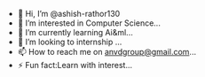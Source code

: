 - 👋 Hi, I’m @ashish-rathor130
- 👀 I’m interested in Computer Science...
- 🌱 I’m currently learning Ai&ml...
- 💞️ I’m looking to internship ...
- 📫 How to reach me on anvdgroup@gmail.com...
- ⚡ Fun fact:Learn with interest...

<!---
ashish-rathor130/ashish-rathor130 is a ✨ special ✨ repository because its `README.md` (this file) appears on your GitHub profile.
You can click the Preview link to take a look at your changes.
--->
